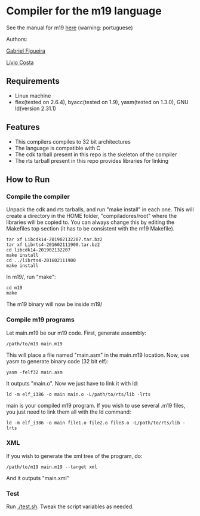 # Compiler for the m19 language

See the manual for m19 [here](m19.pdf) (warning: portuguese)

Authors: 

[Gabriel Figueira](https://github.com/GabrielCFigueira)

[Lívio Costa](https://github.com/LivioCosta)

## Requirements
- Linux machine
- flex(tested on 2.6.4), byacc(tested on 1.9), yasm(tested on 1.3.0), GNU ld(version 2.31.1)

## Features
- This compilers compiles to 32 bit architectures
- The language is compatible with C
- The cdk tarball present in this repo is the skeleton of the compiler
- The rts tarball present in this repo provides libraries for linking

## How to Run

### Compile the compiler

Unpack the cdk and rts tarballs, and run "make install" in each one.
This will create a directory in the HOME folder, "compiladores/root"
where the libraries will be copied to. You can always change this by
editing the Makefiles top section (it has to be consistent with the 
m19 Makefile).

```
tar xf Libcdk14-201902132207.tar.bz2
tar xf Librts4-201602111900.tar.bz2
cd libcdk14-201902132207
make install
cd ../librts4-201602111900
make install
```

In m19/, run "make":
```
cd m19
make
```

The m19 binary will now be inside m19/

### Compile m19 programs

Let main.m19 be our m19 code.
First, generate assembly:
```
/path/to/m19 main.m19 
```
This will place a file named "main.asm" in the main.m19 location.
Now, use yasm to generate binary code (32 bit elf):
```
yasm -felf32 main.asm
```
It outputs "main.o". Now we just have to link it with ld:
```
ld -m elf_i386 -o main main.o -L/path/to/rts/lib -lrts
```
main is your compiled m19 program.
If you wish to use several .m19 files, you just need to link them all with the ld command:
```
ld -m elf_i386 -o main file1.o file2.o file3.o -L/path/to/rts/lib -lrts
```

### XML
If you wish to generate the xml tree of the program, do:
```
/path/to/m19 main.m19 --target xml
```
And it outputs "main.xml"
### Test

Run [./test.sh](m19/test.sh). Tweak the script variables as needed.

